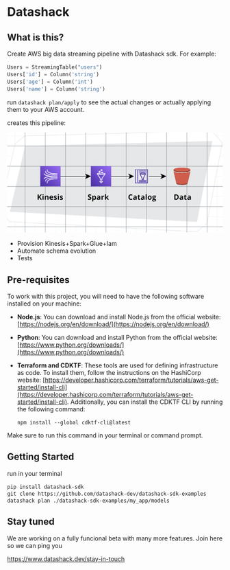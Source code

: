 # Datashack

## What is this?
Create AWS big data streaming pipeline with Datashack sdk. 
For example:
```python
Users = StreamingTable("users")
Users['id'] = Column('string')
Users['age'] = Column('int')
Users['name'] = Column('string')
```

run `datashack plan/apply` to see the actual changes or actually applying them to your AWS account.  

creates this pipeline:

![Tux, the Linux mascot](./md/aws1.png)

- Provision Kinesis+Spark+Glue+Iam
- Automate schema evolution
- Tests


## Pre-requisites

To work with this project, you will need to have the following software installed on your machine:

- **Node.js**: You can download and install Node.js from the official website: [https://nodejs.org/en/download/](https://nodejs.org/en/download/)
- **Python**: You can download and install Python from the official website: [https://www.python.org/downloads/](https://www.python.org/downloads/)
- **Terraform and CDKTF**: These tools are used for defining infrastructure as code. To install them, follow the instructions on the HashiCorp website: [https://developer.hashicorp.com/terraform/tutorials/aws-get-started/install-cli](https://developer.hashicorp.com/terraform/tutorials/aws-get-started/install-cli). Additionally, you can install the CDKTF CLI by running the following command: 

    ```
    npm install --global cdktf-cli@latest
    ```

Make sure to run this command in your terminal or command prompt.

## Getting Started

run in your terminal 

```
pip install datashack-sdk
git clone https://github.com/datashack-dev/datashack-sdk-examples
datashack plan ./datashack-sdk-examples/my_app/models
```

## Stay tuned

We are working on a fully funcional beta with many more features. Join here so we can ping you 

https://www.datashack.dev/stay-in-touch
